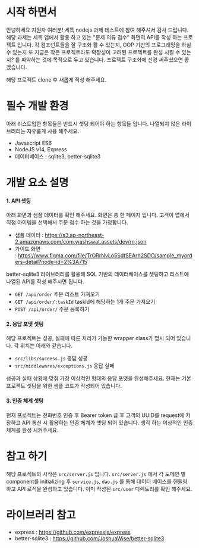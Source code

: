 # 시작 하면서
안녕하세요 지원자 여러분! 세특 nodejs 과제 테스트에 참여 해주셔서 감사 드립니다. 해당 과제는 세특 앱에서 활용 하고 있는 "문제 의류 접수" 화면의 API를 작성 하는 프로젝트 입니다. 각 컴포넌트들을 잘 구조화 활 수 있는지, OOP 기반의 프로그래밍을 하실 수 있는지 또 지금은 작은 프로젝트라도 확장성이 고려된 프로젝트를 완성 시킬 수 있는지? 를 파악하는 것에 목적으로 두고 있습니다. 프로젝트 구조화에 신경 써주셨으면 좋겠습니다.

해당 프로젝트 clone 후 새롭게 작성 해주세요.

# 필수 개발 환경
아래 리스트업한 항목들은 반드시 셋팅 되어야 하는 항목들 입니다. 나열되지 않은 라이브러리는 자유롭게 사용 해주세요.
- Javascript ES6
- NodeJS v14, Express
- 데이터베이스 : sqlite3, better-sqlite3


# 개발 요소 설명
#### 1. API 셋팅
아래 화면과 샘플 데이터를 확인 해주세요. 
화면은 총 한 페이지 입니다. 고객이 앱에서 직접 아이템을 선택해서 주문 접수 하는 것을 가정합니다.
- 샘플 데이터 : https://s3.ap-northeast-2.amazonaws.com/com.washswat.assets/dev/rn.json
- 가이드 화면 : https://www.figma.com/file/TrORrNvLo5SdtSEArh2SDO/sample_myorders-detail?node-id=2%3A715



better-sqlite3 라이브러리를 활용해 SQL 기반의 데이터베이스를 셋팅하고 리스트에 나열된 API를 작성 해주시면 됩니다.
- `GET /api/order` 주문 리스트 가져오기
- `GET /api/order/:taskId` taskId에 해당하는 1개 주문 가져오기
- `POST /api/order/` 주문 등록하기

#### 2. 응답 포맷 셋팅
해당 프로젝트는 성공, 실패에 따른 처리가 가능한 wrapper class가 명시 되어 있습니다. 각 위치는 아래와 같습니다.
- `src/libs/suceess.js` 응답 성공
- `src/middlewares/exceptions.js` 응답 실패

성공과 실패 상황에 맞춰 가장 이상적인 형태의 응답 포맷을 완성해주세요. 현재는 기본 프로젝트 셋팅을 위한 샘플 코드가 작성되어 있습니다.

#### 3. 인증 체계 셋팅
현재 프로젝트는 전화번호 인증 후 Bearer token 급 후 고객의 UUID를 request에 저장하고 API 통신 시 활용하는 인증 체계가 셋팅 되어 있습니다. 생각 하는 이상적인 인증 체계를 완성 시켜주세요.

# 참고 하기
해당 프로젝트의 시작은 `src/server.js` 입니다. `src/server.js` 에서 각 도메인 별 component를 initializing 후 `service.js`, `dao.js` 를 통해 데이터 베이스를 핸들링 하고 API 로직을 완성하고 있습니다. 이미 작성된 `src/user` 디렉토리를 확인 해주세요.

# 라이브러리 참고
- express : https://github.com/expressjs/express
- better-sqlite3 : https://github.com/JoshuaWise/better-sqlite3
